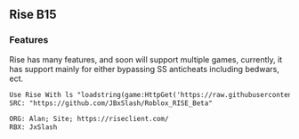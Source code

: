 ## Rise B15

### Features

Rise has many features, and soon will support multiple games, currently, it has support mainly for either bypassing SS anticheats including bedwars, ect.

```markdown
Use Rise With ls "loadstring(game:HttpGet('https://raw.githubusercontent.com/JBxSlash/Roblox_RISE_Beta/main/RISE_KeySys.lua'))()"
SRC: "https://github.com/JBxSlash/Roblox_RISE_Beta"

ORG: Alan; Site; https://riseclient.com/
RBX: JxSlash
```
